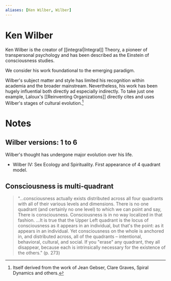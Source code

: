 ```yaml
---
aliases: [Ken Wilber, Wilber]
---
```


# Ken Wilber

Ken Wilber is the creator of [[integral|Integral]] Theory, a pioneer of transpersonal psychology and has been described as the Einstein of consciousness studies.

We consider his work foundational to the emerging paradigm.

Wilber's subject matter and style has limited his recognition within academia and  the broader mainstream. Nevertheless, his work has been hugely influential both directly ad especially indirectly. To take just one example, Laloux's [[Reinventing Organizations]] directly cites and uses Wilber's stages of cultural evolution.[^1]

[^1]: Itself derived from the work of Jean Gebser, Clare Graves, Spiral Dynamics and others.

# Notes

## Wilber versions: 1 to 6

Wilber's thought has undergone major evolution over his life.

- Wilber IV: Sex Ecology and Spirituality. First appearance of 4 quadrant model.

## Consciousness is multi-quadrant

> "…consciousness actually exists distributed across all four quadrants with all of their various levels and dimensions. There is no one quadrant (and certainly no one level) to which we can point and say, There is consciousness. Consciousness is in no way localized in that fashion. …It is true that the Upper Left quadrant is the locus of consciousness as it appears in an individual, but that's the point: as it appears in an individual. Yet consciousness on the whole is anchored in, and distributed across, all of the quadrants – intentional, behavioral, cultural, and social. If you "erase" any quadrant, they all disappear, because each is intrinsically necessary for the existence of the others." (p. 273)